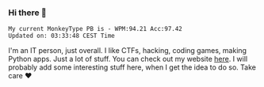 ### Hi there 👋
<!-- PB START -->
```
My current MonkeyType PB is - WPM:94.21 Acc:97.42
Updated on: 03:33:48 CEST Time
```
<!-- PB END -->
I'm an IT person, just overall. I like CTFs, hacking, coding games, making Python apps. Just a lot of stuff.
You can check out my website [here](https://skill3472.github.io/).
I will probably add some interesting stuff here, when I get the idea to do so. Take care ❤️
